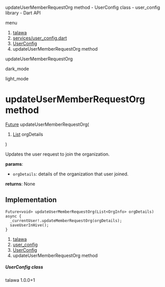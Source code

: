 




updateUserMemberRequestOrg method - UserConfig class - user\_config library - Dart API







menu

1. [talawa](../../index.html)
2. [services/user\_config.dart](../../file-___home_harshil_Desktop_open-source_palisadoes_talawa_lib_services_user_config/)
3. [UserConfig](../../file-___home_harshil_Desktop_open-source_palisadoes_talawa_lib_services_user_config/UserConfig-class.html)
4. updateUserMemberRequestOrg method

updateUserMemberRequestOrg


dark\_mode

light\_mode




# updateUserMemberRequestOrg method


[Future](https://api.flutter.dev/flutter/dart-core/Future-class.html)<void>
updateUserMemberRequestOrg(

1. [List](https://api.flutter.dev/flutter/dart-core/List-class.html) orgDetails

)

Updates the user request to join the organization.

**params**:

* `orgDetails`: details of the organization that user joined.

**returns**:
None


## Implementation

```
Future<void> updateUserMemberRequestOrg(List<OrgInfo> orgDetails) async {
  _currentUser!.updateMemberRequestOrg(orgDetails);
  saveUserInHive();
}
```

 


1. [talawa](../../index.html)
2. [user\_config](../../file-___home_harshil_Desktop_open-source_palisadoes_talawa_lib_services_user_config/)
3. [UserConfig](../../file-___home_harshil_Desktop_open-source_palisadoes_talawa_lib_services_user_config/UserConfig-class.html)
4. updateUserMemberRequestOrg method

##### UserConfig class





talawa
1.0.0+1






